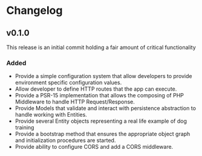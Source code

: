 # Changelog

## v0.1.0

This release is an initial commit holding a fair amount of critical functionality

### Added

- Provide a simple configuration system that allow developers to provide 
environment specific configuration values.
- Allow developer to define HTTP routes that the app can execute.
- Provide a PSR-15 implementation that allows the composing of PHP Middleware
to handle HTTP Request/Response.
- Provide Models that validate and interact with persistence abstraction to 
handle working with Entities.
- Provide several Entity objects representing a real life example of dog training
- Provide a bootstrap method that ensures the appropriate object graph and 
initialization procedures are started.
- Provide ability to configure CORS and add a CORS middleware.
